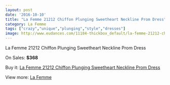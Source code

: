 ```yaml
---
layout: post
date: '2016-10-10'
title: "La Femme 21212 Chiffon Plunging Sweetheart Neckline Prom Dress"
category: La Femme
tags: ["crazy","unique","plunging","style","dresses"]
image: http://www.eudances.com/11184-thickbox_default/la-femme-21212-chiffon-plunging-sweetheart-neckline-prom-dress.jpg
---
```

La Femme 21212 Chiffon Plunging Sweetheart Neckline Prom Dress

On Sales: **$368**
<a href="https://www.eudances.com/en/la-femme/3566-la-femme-21212-chiffon-plunging-sweetheart-neckline-prom-dress.html"><amp-img layout="responsive" width="600" height="600" src="//www.eudances.com/11184-thickbox_default/la-femme-21212-chiffon-plunging-sweetheart-neckline-prom-dress.jpg" alt="La Femme 21212 Chiffon Plunging Sweetheart Neckline Prom Dress 0" /></a>
<a href="https://www.eudances.com/en/la-femme/3566-la-femme-21212-chiffon-plunging-sweetheart-neckline-prom-dress.html"><amp-img layout="responsive" width="600" height="600" src="//www.eudances.com/11185-thickbox_default/la-femme-21212-chiffon-plunging-sweetheart-neckline-prom-dress.jpg" alt="La Femme 21212 Chiffon Plunging Sweetheart Neckline Prom Dress 1" /></a>
<a href="https://www.eudances.com/en/la-femme/3566-la-femme-21212-chiffon-plunging-sweetheart-neckline-prom-dress.html"><amp-img layout="responsive" width="600" height="600" src="//www.eudances.com/11186-thickbox_default/la-femme-21212-chiffon-plunging-sweetheart-neckline-prom-dress.jpg" alt="La Femme 21212 Chiffon Plunging Sweetheart Neckline Prom Dress 2" /></a>

Buy it: [La Femme 21212 Chiffon Plunging Sweetheart Neckline Prom Dress](https://www.eudances.com/en/la-femme/3566-la-femme-21212-chiffon-plunging-sweetheart-neckline-prom-dress.html "La Femme 21212 Chiffon Plunging Sweetheart Neckline Prom Dress")

View more: [La Femme](https://www.eudances.com/en/72-La-Femme "La Femme")